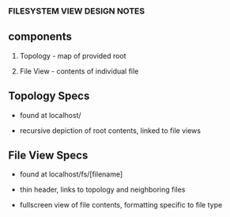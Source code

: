### FILESYSTEM VIEW DESIGN NOTES


## components

1. Topology - map of provided root

2. File View - contents of individual file


## Topology Specs

- found at localhost/

- recursive depiction of root contents, linked to file views

## File View Specs

- found at localhost/fs/[filename]

- thin header, links to topology and neighboring files

- fullscreen view of file contents, formatting specific to file type
